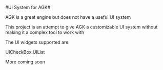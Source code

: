 #UI System for AGK#

AGK is a great engine but does not have a useful UI system

This project is an attempt to give AGK a customizable UI system without making it a complex tool to work with

The UI widgets supported are:

UICheckBox
UIList

More coming soon




